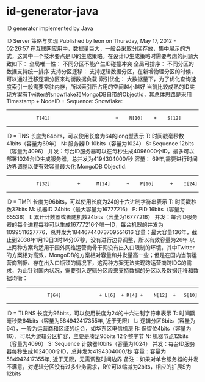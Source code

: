 id-generator-java
=================

ID generator implemented by Java

ID Server 策略与实现
Published by leon on Thursday, May 17, 2012 - 02:26:57
在互联网应用中，数据量巨大，一般会采取分区存放，集中展示的方式，这其中一个技术要点是ID的生成策略。在设计ID生成策略时需要考虑的问题大致如下：
全局唯一性： 不同分区不能产生ID碰撞冲突
全局可排序： 不同分区的数据支持统一排序
支持分区迁移： 支持逻辑数据分区，在新增物理分区的时候，可以通过迁移逻辑分区来均衡数据负载
索引优化： 大数据量下，为了优化查询速度索引一般需要常驻内存，所以索引所占用的空间越小越好
当前比较成熟的ID实现方案有Twitter的snowflake和MongoDB自带的ObjectId，其总体思路是采用
Timestamp + NodeID + Sequence:
Snowflake:
**********************************************************************
               T[41]                        +    N[10]    +    S[12]     
**********************************************************************
ID = TNS 长度为64bits，可以使用长度为64的long型表示
T: 时间戳毫秒数41bits（容量为69年）
N: 服务器ID 10bits（容量为1024）
S: Sequence 12bits（容量为4096）
并发：每台ID服务器可以在每秒生成4096000个ID，最多可以部署1024台ID生成服务器，总并发为4194304000/秒
容量： 69年,需要进行时间边界调整以使有效容量最大化
MongoDB ObjectId:
***************************************************************************
               T[32]          +      M[24]      +    P[16]      +    I[24]     
***************************************************************************
ID = TMPI 长度为96bits，可以使用长度为24的十六进制字符串表示
T: 时间戳秒数32bits
M: 机器ID 24bits（最大容量为16777216）
P: PID 16bits（容量为65536）
I: 累计计数器或者随机数24bits（容量为16777216）
并发：每台ID服务器的每个进程每秒可以生成16777216个唯一ID，每台机器的并发为1099511627776，总并发为18446744073709551616
容量：最大容量136年，截止到2038年1月19日3时14分07秒，没有进行边界调整，所以有效容量为26年
以上两种方案均适用于国外网络运营商骨干网没有出入口限制的环境，其中Twitter的方案相对高效，MongoDB的方案相对容量和并发量高一些；但是在国内当前运营商割据、存在出入口瓶颈的情况下，这两种方案无法实现跨运营商跨IDC的需求，为此针对国内状况，需要引入逻辑分区段来支持数据的分区以及数据迁移和数据均衡：
***************************************************************************
                   T[64]              + L[6]  + R[4] +    N[12]  +   S[10]     
***************************************************************************
ID = TLRNS 长度为96bits，可以使用长度为24的十六进制字符串表示
T: 时间戳毫秒数64bits（容量为584942417355年, 近于无限）
L: 逻辑分区6bits（容量为64），一般为运营商和区域的组合，如华东区电信机房
R: 保留位4bits（容量为16），可以为逻辑分区扩容，主要是凑足96bits 12个整字节
N: 机器节点12bits（容量为4096）
S: Sequence 计数器10bits（容量为1024）
并发：每台ID服务器每秒生成1024000个ID，总并发为4194304000/秒
容量：容量为584942417355年, 近于无限，无需调整时间边界
备注：如果对单台服务器的并发不满意，对逻辑分区没有过多业务需求，R位可以缩减为2bits，相应的扩展S为12bits
